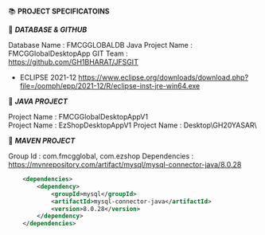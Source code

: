 :books: **PROJECT SPECIFICATOINS**

:beginner: _**DATABASE & GITHUB**_

Database Name : FMCGGLOBALDB
Java Project Name : FMCGGlobalDesktopApp
GIT Team : https://github.com/GH1BHARAT/JFSGIT

- ECLIPSE 2021-12
  https://www.eclipse.org/downloads/download.php?file=/oomph/epp/2021-12/R/eclipse-inst-jre-win64.exe

:beginner: _**JAVA PROJECT**_

Project Name : FMCGGlobalDesktopAppV1  
Project Name : EzShopDesktopAppV1
Project Name : Desktop\GH20YASAR\

:beginner: _**MAVEN PROJECT**_

Group Id : com.fmcgglobal, com.ezshop
Dependencies : https://mvnrepository.com/artifact/mysql/mysql-connector-java/8.0.28

```xml
	<dependencies>
		<dependency>
			<groupId>mysql</groupId>
			<artifactId>mysql-connector-java</artifactId>
			<version>8.0.28</version>
		</dependency>
	</dependencies>
```
